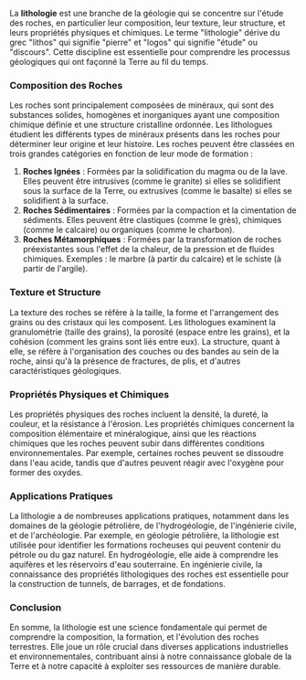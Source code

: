 La **lithologie** est une branche de la géologie qui se concentre sur l'étude des roches, en particulier leur composition, leur texture, leur structure, et leurs propriétés physiques et chimiques. Le terme "lithologie" dérive du grec "lithos" qui signifie "pierre" et "logos" qui signifie "étude" ou "discours". Cette discipline est essentielle pour comprendre les processus géologiques qui ont façonné la Terre au fil du temps.

### Composition des Roches

Les roches sont principalement composées de minéraux, qui sont des substances solides, homogènes et inorganiques ayant une composition chimique définie et une structure cristalline ordonnée. Les lithologues étudient les différents types de minéraux présents dans les roches pour déterminer leur origine et leur histoire. Les roches peuvent être classées en trois grandes catégories en fonction de leur mode de formation :

1. **Roches Ignées** : Formées par la solidification du magma ou de la lave. Elles peuvent être intrusives (comme le granite) si elles se solidifient sous la surface de la Terre, ou extrusives (comme le basalte) si elles se solidifient à la surface.
2. **Roches Sédimentaires** : Formées par la compaction et la cimentation de sédiments. Elles peuvent être clastiques (comme le grès), chimiques (comme le calcaire) ou organiques (comme le charbon).
3. **Roches Métamorphiques** : Formées par la transformation de roches préexistantes sous l'effet de la chaleur, de la pression et de fluides chimiques. Exemples : le marbre (à partir du calcaire) et le schiste (à partir de l'argile).

### Texture et Structure

La texture des roches se réfère à la taille, la forme et l'arrangement des grains ou des cristaux qui les composent. Les lithologues examinent la granulométrie (taille des grains), la porosité (espace entre les grains), et la cohésion (comment les grains sont liés entre eux). La structure, quant à elle, se réfère à l'organisation des couches ou des bandes au sein de la roche, ainsi qu'à la présence de fractures, de plis, et d'autres caractéristiques géologiques.

### Propriétés Physiques et Chimiques

Les propriétés physiques des roches incluent la densité, la dureté, la couleur, et la résistance à l'érosion. Les propriétés chimiques concernent la composition élémentaire et minéralogique, ainsi que les réactions chimiques que les roches peuvent subir dans différentes conditions environnementales. Par exemple, certaines roches peuvent se dissoudre dans l'eau acide, tandis que d'autres peuvent réagir avec l'oxygène pour former des oxydes.

### Applications Pratiques

La lithologie a de nombreuses applications pratiques, notamment dans les domaines de la géologie pétrolière, de l'hydrogéologie, de l'ingénierie civile, et de l'archéologie. Par exemple, en géologie pétrolière, la lithologie est utilisée pour identifier les formations rocheuses qui peuvent contenir du pétrole ou du gaz naturel. En hydrogéologie, elle aide à comprendre les aquifères et les réservoirs d'eau souterraine. En ingénierie civile, la connaissance des propriétés lithologiques des roches est essentielle pour la construction de tunnels, de barrages, et de fondations.

### Conclusion

En somme, la lithologie est une science fondamentale qui permet de comprendre la composition, la formation, et l'évolution des roches terrestres. Elle joue un rôle crucial dans diverses applications industrielles et environnementales, contribuant ainsi à notre connaissance globale de la Terre et à notre capacité à exploiter ses ressources de manière durable.